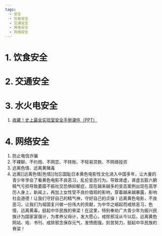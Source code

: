 ```yaml
---
tags:
  - 安全
  - 饮食安全
  - 交通安全
  - 用电安全
  - 网络安全
---
```

# 1. 饮食安全


# 2. 交通安全


# 3. 水火电安全
1. [收藏！史上最全实验室安全手册课件（PPT）](https://mp.weixin.qq.com/s/UxA0OUCbVkvATT3lu3YR3A)

# 4. 网络安全
1. 防止电信诈骗
2. 不裸聊、不约炮、不网恋、不转账、不轻易贷款、不网络投资
3. 远离色情、远离黄赌毒
4. 远离[[远离色情|色情]]勿忘国耻日本黄色电影性文化进入中国多年，让大量的青少年学会了看黄色电影不良恶习，乱伦变态行为。导致肾虚，肾虚五脏六腑精气亏损导致萎靡不振社交恐惧抑郁症，现在越来越多的变态案例出现在高学历人身上，新闻上，再加上女性受不良价值观的影响，穿着越来越暴露，影响社会道德！让我们守好自己的精气神，守好自己的贞操！远离黄色电影，不良恶习，让我们为祖国复兴做一份伟大的贡献，为中华之崛起而戒除恶习，色情，远离黄毒，挺起中华民族的脊梁！在这里，特别奉劝广大青少年为振兴民族计为国家富强计，为孝养父母计，发大愿心，戒除邪淫从今以后，远离黄色网站、戏、书刊、戒除邪念保存元气，发愤图强，刻苦努力，挺起中华民族的脊梁！

